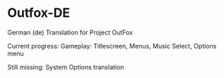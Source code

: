 # Outfox-DE

German (de) Translation for Project OutFox


Current progress:
Gameplay: Titlescreen, Menus, Music Select, Options menu

Still missing:
System Options translation
